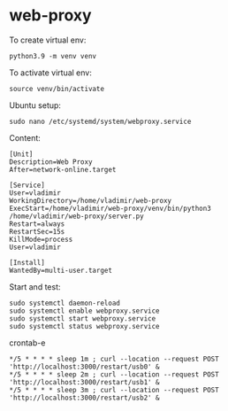 # web-proxy

To create virtual env:
```
python3.9 -m venv venv
```

To activate virtual env:
```
source venv/bin/activate
```

Ubuntu setup:
```shell
sudo nano /etc/systemd/system/webproxy.service
```

Content:
```shell
[Unit]
Description=Web Proxy
After=network-online.target

[Service]
User=vladimir
WorkingDirectory=/home/vladimir/web-proxy
ExecStart=/home/vladimir/web-proxy/venv/bin/python3 /home/vladimir/web-proxy/server.py
Restart=always
RestartSec=15s
KillMode=process
User=vladimir

[Install]
WantedBy=multi-user.target
```

Start and test:
```shell
sudo systemctl daemon-reload
sudo systemctl enable webproxy.service
sudo systemctl start webproxy.service
sudo systemctl status webproxy.service
```

crontab-e
```shell
*/5 * * * * sleep 1m ; curl --location --request POST 'http://localhost:3000/restart/usb0' &
*/5 * * * * sleep 2m ; curl --location --request POST 'http://localhost:3000/restart/usb1' &
*/5 * * * * sleep 3m ; curl --location --request POST 'http://localhost:3000/restart/usb2' &
```
